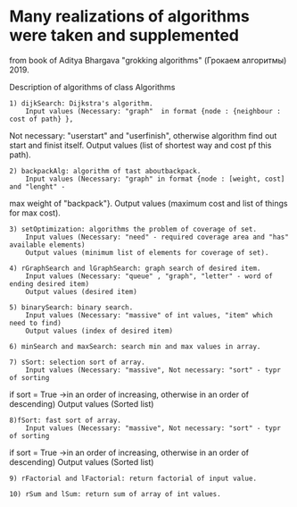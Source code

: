 # Many realizations of algorithms were taken and supplemented 
from book of Aditya Bhargava "grokking algorithms" (Грокаем алгоритмы) 2019.

Description of algorithms of class Algorithms

	1) dijkSearch: Dijkstra's algorithm.
		Input values (Necessary: "graph"  in format {node : {neighbour : cost of path} },

Not necessary: "userstart" and "userfinish", otherwise algorithm find out start and finist itself.
		Output values (list of shortest way and cost pf this path).

	2) backpackAlg: algorithm of tast aboutbackpack.
		Input values (Necessary: "graph" in format {node : [weight, cost] and "lenght" - 
max weight of "backpack"}.
		Output values (maximum cost and list of things for max cost).
	
	3) setOptimization: algorithms the problem of coverage of set.
		Input values (Necessary: "need" - required coverage area and "has" available elements)
		Output values (minimum list of elements for coverage of set).
	
	4) rGraphSearch and lGraphSearch: graph search of desired item.
		Input values (Necessary: "queue" , "graph", "letter" - word of ending desired item)
		Output values (desired item)
	
	5) binarySearch: binary search.
		Input values (Necessary: "massive" of int values, "item" which need to find)
		Output values (index of desired item)
	
	6) minSearch and maxSearch: search min and max values in array.

	7) sSort: selection sort of array.
		Input values (Necessary: "massive", Not necessary: "sort" - typr of sorting
if sort = True ->in an order of increasing, otherwise in an order of descending)
		Output values (Sorted list)

	8)fSort: fast sort of array.
		Input values (Necessary: "massive", Not necessary: "sort" - typr of sorting
if sort = True ->in an order of increasing, otherwise in an order of descending)
		Output values (Sorted list)

	9) rFactorial and lFactorial: return factorial of input value.
	
	10) rSum and lSum: return sum of array of int values.